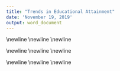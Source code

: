 ```yaml
---
title: "Trends in Educational Attainment"
date: 'November 19, 2019'
output: word_document
---
```


\newline \newline \newline


\newline \newline \newline





\newline \newline \newline






































































































































































